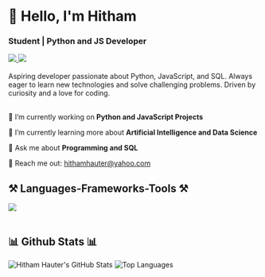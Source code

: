 <h1 align="left">👋 Hello, I'm Hitham</h1>
<h3 align="left">Student | Python and JS Developer</h3>

<div align="left"> 
  <a href="mailto:hithamhauter@yahoo.com" target="_blank">
    <img src="https://img.shields.io/badge/Gmail-D14836?style=for-the-badge&logo=gmail&logoColor=white" target="_blank" />
  </a> 
  <a href="https://github.com/hitham86" target="_blank">
    <img src="https://img.shields.io/badge/GitHub-181717?style=for-the-badge&logo=github&logoColor=white" target="_blank" />
  </a>
</div>

<br> 
Aspiring developer passionate about Python, JavaScript, and SQL. Always eager to learn new technologies and solve challenging problems. Driven by curiosity and a love for coding. <br>

<br> 

<div align="left">
 
 🔭 I’m currently working on **Python and JavaScript Projects**
 
 🌱 I’m currently learning more about **Artificial Intelligence and Data Science**

💬 Ask me about **Programming and SQL**

📧 Reach me out: hithamhauter@yahoo.com

 </div>

<h2 align="left">⚒️ Languages-Frameworks-Tools ⚒️</h2>
<div align="left">
    <img src="https://skillicons.dev/icons?i=python,js,sql,github" /><br>
</div>

<br/>

<h2 align="left">📊 Github Stats 📊</h2>

![Hitham Hauter's GitHub Stats](https://github-readme-stats.vercel.app/api?username=hitham86&show_icons=true&theme=radical)
![Top Languages](https://github-readme-stats.vercel.app/api/top-langs/?username=hitham86&show_icons=true&theme=radical)

